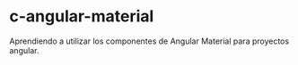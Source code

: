 # c-angular-material
Aprendiendo a utilizar los componentes de Angular Material para proyectos angular.
